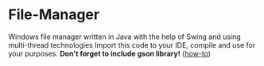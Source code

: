 # File-Manager
Windows file manager written in Java with the help of Swing and using multi-thread technologies
Import this code to your IDE, compile and use for your purposes.
<strong>Don't forget to include gson library!</strong> (<a href="https://stackoverflow.com/questions/3280353/how-to-import-a-jar-in-eclipse" target=_blank>how-to</a>)
